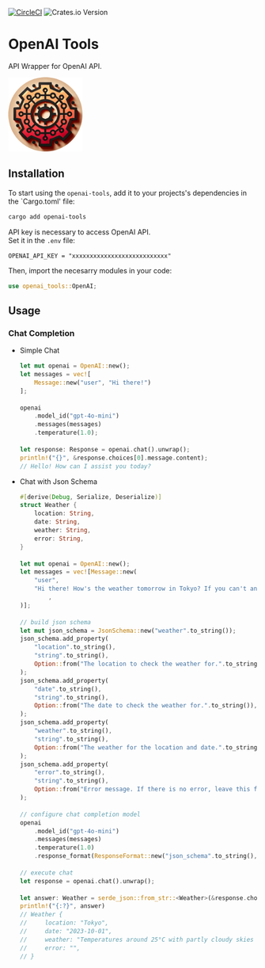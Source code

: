 [![CircleCI](https://dl.circleci.com/status-badge/img/circleci/X1fiE4koKU88Z9sKwWoPAH/3BzpSDuoSYUk4t6jjGMM5X/tree/main.svg?style=svg)](https://dl.circleci.com/status-badge/redirect/circleci/X1fiE4koKU88Z9sKwWoPAH/3BzpSDuoSYUk4t6jjGMM5X/tree/main)
![Crates.io Version](https://img.shields.io/crates/v/openai-tools?style=flat-square&color=blue)

# OpenAI Tools

API Wrapper for OpenAI API.

<img src="../LOGO.png" alt="LOGO" width="150" height="150">

## Installation

To start using the `openai-tools`, add it to your projects's dependencies in the `Cargo.toml' file:

```bash
cargo add openai-tools
```

API key is necessary to access OpenAI API.  
Set it in the `.env` file:

```text
OPENAI_API_KEY = "xxxxxxxxxxxxxxxxxxxxxxxxxxx"
```

Then, import the necesarry modules in your code:

```rust
use openai_tools::OpenAI;
```

## Usage

### Chat Completion

- Simple Chat

    ```rust
    let mut openai = OpenAI::new();
    let messages = vec![
        Message::new("user", "Hi there!")
    ];

    openai
        .model_id("gpt-4o-mini")
        .messages(messages)
        .temperature(1.0);

    let response: Response = openai.chat().unwrap();
    println!("{}", &response.choices[0].message.content);
    // Hello! How can I assist you today?
    ```

- Chat with Json Schema

    ```rust
    #[derive(Debug, Serialize, Deserialize)]
    struct Weather {
        location: String,
        date: String,
        weather: String,
        error: String,
    }

    let mut openai = OpenAI::new();
    let messages = vec![Message::new(
        "user",
        "Hi there! How's the weather tomorrow in Tokyo? If you can't answer, report error."
            ,
    )];

    // build json schema
    let mut json_schema = JsonSchema::new("weather".to_string());
    json_schema.add_property(
        "location".to_string(),
        "string".to_string(),
        Option::from("The location to check the weather for.".to_string()),
    );
    json_schema.add_property(
        "date".to_string(),
        "string".to_string(),
        Option::from("The date to check the weather for.".to_string()),
    );
    json_schema.add_property(
        "weather".to_string(),
        "string".to_string(),
        Option::from("The weather for the location and date.".to_string()),
    );
    json_schema.add_property(
        "error".to_string(),
        "string".to_string(),
        Option::from("Error message. If there is no error, leave this field empty.".to_string()),
    );

    // configure chat completion model
    openai
        .model_id("gpt-4o-mini")
        .messages(messages)
        .temperature(1.0)
        .response_format(ResponseFormat::new("json_schema".to_string(), json_schema));

    // execute chat
    let response = openai.chat().unwrap();

    let answer: Weather = serde_json::from_str::<Weather>(&response.choices[0].message.content)
    println!("{:?}", answer)
    // Weather {
    //     location: "Tokyo",
    //     date: "2023-10-01",
    //     weather: "Temperatures around 25°C with partly cloudy skies and a slight chance of rain.",
    //     error: "",
    // }
    ```
